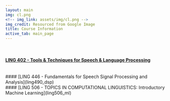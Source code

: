 ```yaml
---
layout: main
img: cl.png
<!-- img_link: assets/img/cl.png -->
img_credit: Resourced from Google Image
title: Course Information
active_tab: main_page 
---
```


<!-- # Computational Linguistics courses currently under offer -->
<br/>

#### [LING 402 - Tools & Techniques for Speech & Language Processing](ling402)
<br/>
#### [LING 446 - Fundamentals for Speech Signal Processing and Analysis](ling490_dsp)
<br/>
#### [LING 506 - TOPICS IN COMPUTATIONAL LINGUISTICS: Introductory Machine Learning](ling506_ml)


